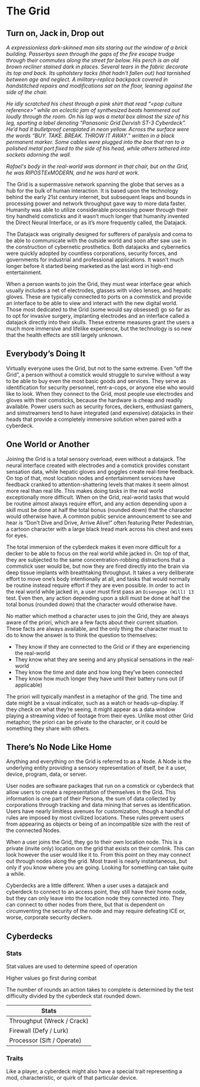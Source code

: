 # The Grid

## Turn on, Jack in, Drop out

*A expressionless dark-skinned man sits staring out the window of a brick building.  Passerbys seen through the gaps of the fire escape trudge through their commutes along the street far below.  His perch is an old brown recliner stained dark in places.  Several tears in the fabric decorate its top and back.  Its upholstery tacks (that hadn’t fallen out) had tarnished between age and neglect.  A military-replica backpack covered in handstitched repairs and modifications sat on the floor, leaning against the side of the chair.*

*He idly scratched his chest through a pink shirt that read “\<pop culture reference\>” while an eclectic jam of synthesized beats hammered out loudly through the room.  On his lap was a metal box almost the size of his leg, sporting a label denoting “Panasonic Grid Dervish ST-3 Cyberdeck”.  He’d had it bulletproof ceraplated in neon yellow.  Across the surface were the words “BUY. TAKE. BREAK. THROW IT AWAY.” written in a black permanent marker.  Some cables were plugged into the box that ran to a polished metal port fixed to the side of his head, while others tethered into sockets adorning the wall.*

*Rafael's body in the real-world was dormant in that chair, but on the Grid, he was RIPOSTExMODERN, and he was hard at work.*

The Grid is a supermassive network spanning the globe that serves as a hub for the bulk of human interaction.  It is based upon the technology behind the early 21st century internet, but subsequent leaps and bounds in processing power and network throughput gave way to more data faster.  Humanity was able to utilize considerable processing power through their tiny handheld comsticks and it wasn’t much longer that humanity invented the Direct Neural Interface, or as it’s more frequently called, the Datajack.

The Datajack was originally designed for sufferers of paralysis and coma to be able to communicate with the outside world and soon after saw use in the construction of cybernetic prosthetics.  Both datajacks and cybernetics were quickly adopted by countless corporations, security forces, and governments for industrial and professional applications.  It wasn’t much longer before it started being marketed as the last word in high-end entertainment.

When a person wants to join the Grid, they must wear interface gear which usually includes a net of electrodes, glasses with video lenses, and hepatic gloves.  These are typically connected to ports on a commstick and provide an interface to be able to view and interact with the new digital world.  Those most dedicated to the Grid (some would say obsessed) go so far as to opt for invasive surgery, implanting electrodes and an interface called a datajack directly into their skulls.  These extreme measures grant the users a much more immersive and lifelike experience, but the technology is so new that the health effects are still largely unknown.

## Everybody’s Doing It

Virtually everyone uses the Grid, but not to the same extreme.  Even “off the Grid”, a person without a comstick would struggle to survive without a way to be able to buy even the most basic goods and services.  They serve as identification for security personnel, rent-a-cops, or anyone else who would like to look.  When they connect to the Grid, most people use electrodes and gloves with their comsticks, because the hardware is cheap and readily available.  Power users such as security forces, deckers, enthusiast gamers, and simstreamers tend to have integrated (and expensive) datajacks in their heads that provide a completely immersive solution when paired with a cyberdeck.

## One World or Another
Joining the Grid is a total sensory overload, even without a datajack.  The neural interface created with electrodes and a comstick provides constant sensation data, while hepatic gloves and goggles create real-time feedback.  On top of that, most location nodes and entertainment services have feedback cranked to attention-shattering levels that makes it seem almost more real than real life.  This makes doing tasks in the real world exceptionally more difficult.  When on the Grid, real-world tasks that would be routine almost always require effort, and any action depending upon a skill must be done at half the total bonus (rounded down) that the character would otherwise have.  A common public service announcement to see and hear is “Don’t Dive and Drive, Arrive Alive!” often featuring Peter Pedestrian, a cartoon character with a large black tread mark across his chest and exes for eyes.

The total immersion of the cyberdeck makes it even more difficult for a decker to be able to focus on the real world while jacked in.  On top of that, they are subjected to the same concentration-robbing distractions that a commstick user would be, but now they are fired directly into the brain via deep tissue implants with breathtaking throughput.  It takes a very deliberate effort to move one’s body intentionally at all, and tasks that would normally be routine instead require effort if they are even possible.  In order to act in the real world while jacked in, a user must first pass an ```Disengage (Will) 13``` test.  Even then, any action depending upon a skill must be done at half the total bonus (rounded down) that the character would otherwise have.

No matter which method a character uses to join the Grid, they are always aware of the priori, which are a few facts about their current situation.  These facts are always available, and the only thing the character must to do to know the answer is to think the question to themselves:
- They know if they are connected to the Grid or if they are experiencing the real-world
- They know what they are seeing and any physical sensations in the real-world
- They know the time and date and how long they’ve been connected
- They know how much longer they have until their battery runs out (if applicable)

The priori will typically manifest in a metaphor of the grid.  The time and date might be a visual indicator, such as a watch or heads-up-display.  If they check on what they’re seeing, it might appear as a data window playing a streaming video of footage from their eyes.  Unlike most other Grid metaphor, the priori can be private to the character, or it could be something they share with others.

## There’s No Node Like Home

Anything and everything on the Grid is referred to as a Node.  A Node is the underlying entity providing a sensory representation of itself, be it a user, device, program, data, or server.

User nodes are software packages that run on a comstick or cyberdeck that allow users to create a representation of themselves in the Grid.  This information is one part of their Persona, the sum of data collected by corporations through tracking and data mining that serves as identification.  Users have nearly limitless avenues for customization, though a handful of rules are imposed by most civilized locations.  These rules prevent users from appearing as objects or being of an incompatible size with the rest of the connected Nodes.  

When a user joins the Grid, they go to their own location node.  This is a private (invite only) location on the grid that exists on their comlink.  This can look however the user would like it to.   From this point on they may connect out through nodes along the grid.  Most travel is nearly instantaneous, but only if you know where you are going.  Looking for something can take quite a while.

Cyberdecks are a little different.  When a user uses a datajack and cyberdeck to connect to an access point, they still have their home node, but they can only leave into the location node they connected into.  They can connect to other nodes from there, but that is dependent on circumventing the security of the node and may require defeating ICE or, worse, corporate security deckers. 

## Cyberdecks

### Stats
Stat values are used to determine speed of operation

Higher values go first during combat

The number of rounds an action takes to complete is determined by the test difficulty divided by the cyberdeck stat rounded down.

|Stats
|-----
|Throughput (Wreck / Crack)
|Firewall (Defy / Lurk)
|Processor (Sift / Operate)

### Traits

Like a player, a cyberdeck might also have a special trait representing a mod, characteristic, or quirk of that particular device.

